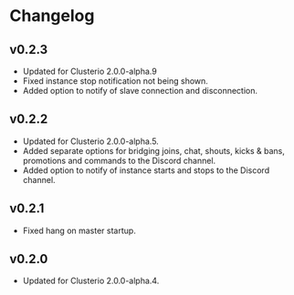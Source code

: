 # Changelog

## v0.2.3

- Updated for Clusterio 2.0.0-alpha.9
- Fixed instance stop notification not being shown.
- Added option to notify of slave connection and disconnection.

## v0.2.2

- Updated for Clusterio 2.0.0-alpha.5.
- Added separate options for bridging joins, chat, shouts, kicks & bans, promotions and commands to the Discord channel.
- Added option to notify of instance starts and stops to the Discord channel.

## v0.2.1

- Fixed hang on master startup.

## v0.2.0

- Updated for Clusterio 2.0.0-alpha.4.
